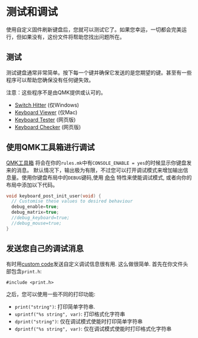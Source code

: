 # 测试和调试

使用自定义固件刷新键盘后，您就可以测试它了。如果您幸运，一切都会完美运行，但如果没有，这份文件将帮助您找出问题所在。

## 测试

测试键盘通常非常简单。按下每一个键并确保它发送的是您期望的键。甚至有一些程序可以帮助您确保没有任何键失效。

注意：这些程序不是由QMK提供或认可的。

* [Switch Hitter](https://elitekeyboards.com/switchhitter.php) (仅Windows)
* [Keyboard Viewer](https://www.imore.com/how-use-keyboard-viewer-your-mac) (仅Mac)
* [Keyboard Tester](http://www.keyboardtester.com) (网页版)
* [Keyboard Checker](http://keyboardchecker.com) (网页版)

## 使用QMK工具箱进行调试

[QMK工具箱](https://github.com/qmk/qmk_toolbox) 将会在你的`rules.mk`中有`CONSOLE_ENABLE = yes`的时候显示你键盘发来的消息。 默认情况下，输出极为有限，不过您可以打开调试模式来增加输出信息量。使用你键盘布局中的`DEBUG`键码,使用 [命令](feature_command.md) 特性来使能调试模式, 或者向你的布局中添加以下代码。

```c
void keyboard_post_init_user(void) {
  // Customise these values to desired behaviour
  debug_enable=true;
  debug_matrix=true;
  //debug_keyboard=true;
  //debug_mouse=true;
}
```

<!-- 需要修改之处:这里要添加调试回显。 -->

## 发送您自己的调试消息

有时用[custom code](custom_quantum_functions.md)发送自定义调试信息很有用. 这么做很简单. 首先在你文件头部包含`print.h`:

    #include <print.h>

之后，您可以使用一些不同的打印功能:

* `print("string")`: 打印简单字符串.
* `uprintf("%s string", var)`: 打印格式化字符串
* `dprint("string")`: 仅在调试模式使能时打印简单字符串
* `dprintf("%s string", var)`: 仅在调试模式使能时打印格式化字符串

